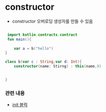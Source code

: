 # constructor

- constructor 오버로딩 생성자를 만들 수 있음



```kotlin

 import kotlin.contracts.contract
 fun main(){
    
    var a = b("hello")
}

class b(var c : String,var d: Int){
    constructor(name: Stirng) : this(name,9)

    
}

```

### 관련 내용
- [init 블럭](https://github.com/minjun7283/TIL/blob/master/Back-End/kotlin/%EC%B4%88%EA%B8%B0%ED%99%94%EB%B8%94%EB%9F%AD.md)